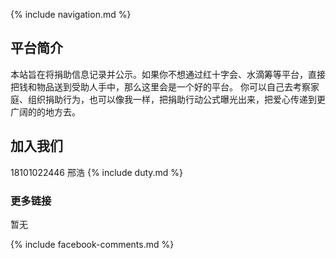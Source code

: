 
{% include navigation.md %}


## 平台简介
本站旨在将捐助信息记录并公示。如果你不想通过红十字会、水滴筹等平台，直接把钱和物品送到受助人手中，那么这里会是一个好的平台。
你可以自己去考察家庭、组织捐助行为，也可以像我一样，把捐助行动公式曝光出来，把爱心传递到更广阔的的地方去。

## 加入我们
18101022446 邢浩
{% include duty.md %}

### 更多链接
暂无

{% include facebook-comments.md %}
